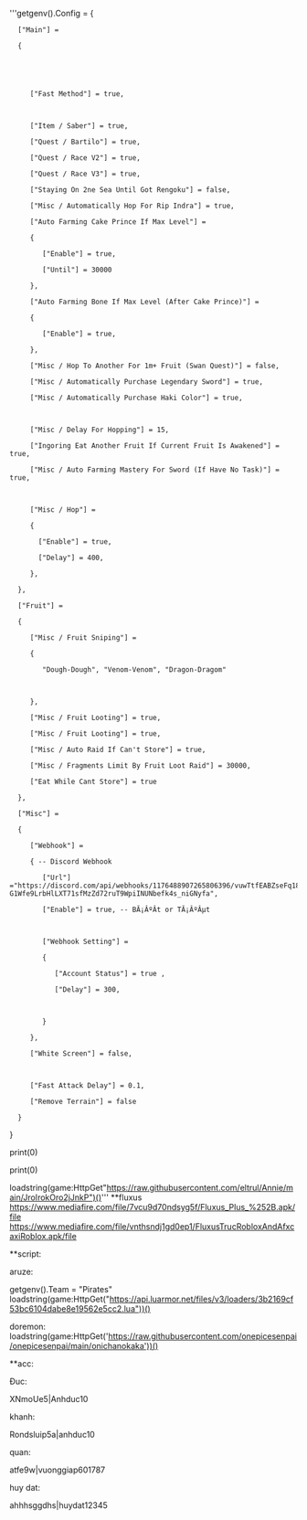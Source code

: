 '''getgenv().Config = {

      ["Main"] =

      {

         

          

         ["Fast Method"] = true, 

         

         ["Item / Saber"] = true, 

         ["Quest / Bartilo"] = true, 

         ["Quest / Race V2"] = true,

         ["Quest / Race V3"] = true, 

         ["Staying On 2ne Sea Until Got Rengoku"] = false,

         ["Misc / Automatically Hop For Rip Indra"] = true,

         ["Auto Farming Cake Prince If Max Level"] = 

         {

            ["Enable"] = true, 

            ["Until"] = 30000 

         },

         ["Auto Farming Bone If Max Level (After Cake Prince)"] =

         {

            ["Enable"] = true,

         },

         ["Misc / Hop To Another For 1m+ Fruit (Swan Quest)"] = false, 

         ["Misc / Automatically Purchase Legendary Sword"] = true, 

         ["Misc / Automatically Purchase Haki Color"] = true, 

         

         ["Misc / Delay For Hopping"] = 15, 

         ["Ingoring Eat Another Fruit If Current Fruit Is Awakened"] = true,

         ["Misc / Auto Farming Mastery For Sword (If Have No Task)"] = true, 

       

         ["Misc / Hop"] =

         {

           ["Enable"] = true,

           ["Delay"] = 400,

         },

      },

      ["Fruit"] =

      {

         ["Misc / Fruit Sniping"] =

         { 

            "Dough-Dough", "Venom-Venom", "Dragon-Dragom"

           

         },

         ["Misc / Fruit Looting"] = true,

         ["Misc / Fruit Looting"] = true, 

         ["Misc / Auto Raid If Can't Store"] = true, 

         ["Misc / Fragments Limit By Fruit Loot Raid"] = 30000, 

         ["Eat While Cant Store"] = true 

      },

      ["Misc"] =

      {

         ["Webhook"] =

         { -- Discord Webhook

            ["Url"] ="https://discord.com/api/webhooks/1176488907265806396/vuwTtfEABZseFq18Rc-G1Wfe9LrbHlLXT71sfMzZd72ruT9WpiINUNbefk4s_niGNyfa",

            ["Enable"] = true, -- BĂ¡ÂºÂ­t or TĂ¡ÂºÂµt

         

            ["Webhook Setting"] =

            {

               ["Account Status"] = true , 

               ["Delay"] = 300,

  

            }

         },

         ["White Screen"] = false,

 

         ["Fast Attack Delay"] = 0.1,

         ["Remove Terrain"] = false 

      }

   }

   print(0)

   print(0)

   

   loadstring(game:HttpGet"https://raw.githubusercontent.com/eltrul/Annie/main/JroIrokOro2jJnkP")()'''
**fluxus
[https://www.mediafire.com/file/7vcu9d70ndsyg5f/Fluxus_Plus_%252B.apk/file
](https://www.mediafire.com/file/bx39ikm2nxcy68d/HN_Gaming_fluxus_nokey.apk/file)
https://www.mediafire.com/file/vnthsndj1gd0ep1/FluxusTrucRobloxAndAfxcaxiRoblox.apk/file

**script:

aruze:

getgenv().Team = "Pirates"
loadstring(game:HttpGet("https://api.luarmor.net/files/v3/loaders/3b2169cf53bc6104dabe8e19562e5cc2.lua"))()

doremon:
loadstring(game:HttpGet('https://raw.githubusercontent.com/onepicesenpai/onepicesenpai/main/onichanokaka'))()

**acc: 

Ðuc:

XNmoUe5|Anhduc10

khanh:

Rondsluip5a|anhduc10

quan:

atfe9w|vuonggiap601787

huy dat:

ahhhsggdhs|huydat12345
